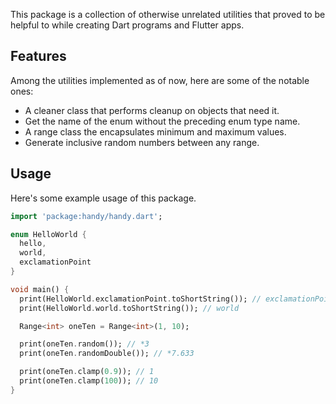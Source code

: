 This package is a collection of otherwise unrelated utilities that proved
to be helpful to while creating Dart programs and Flutter apps.

## Features

Among the utilities implemented as of now, here are some of the notable ones:

* A cleaner class that performs cleanup on objects that need it.
* Get the name of the enum without the preceding enum type name.
* A range class the encapsulates minimum and maximum values.
* Generate inclusive random numbers between any range.

## Usage

Here's some example usage of this package.

```dart
import 'package:handy/handy.dart';

enum HelloWorld {
  hello,
  world,
  exclamationPoint
}

void main() {
  print(HelloWorld.exclamationPoint.toShortString()); // exclamationPoint
  print(HelloWorld.world.toShortString()); // world

  Range<int> oneTen = Range<int>(1, 10);

  print(oneTen.random()); // *3
  print(oneTen.randomDouble()); // *7.633

  print(oneTen.clamp(0.9)); // 1
  print(oneTen.clamp(100)); // 10
}
```